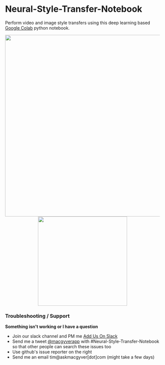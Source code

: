 # Neural-Style-Transfer-Notebook
Perform video and image style transfers using this deep learning based <a href="https://colab.research.google.com/notebooks/welcome.ipynb" target="_blank">Google Colab</a> python notebook.
<br> 

<p align="center">
<img src="https://storage.googleapis.com/marketing-files/colab-notebooks/style-transfer/model.jpg" width="590"/>
<img src="https://storage.googleapis.com/marketing-files/colab-notebooks/style-transfer/model.jpg" width="290"/>
</p>



### Troubleshooting / Support

**Something isn't working or I have a question**
* Join our slack channel and PM me <a href="http://slack.askmacgyver.com/" target="_blank">Add Us On Slack</a>
* Send me a tweet <a href="https://twitter.com/macgyverapp?lang=en" target="_blank">@macgyverapp</a> with #Neural-Style-Transfer-Notebook so that other people can search these issues too
* Use github's issue reporter on the right
* Send me an email tim@askmacgyver[dot]com (might take a few days)
